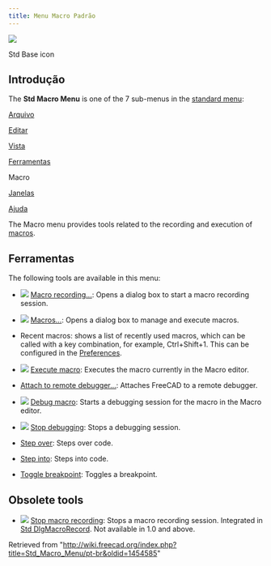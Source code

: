 ```yaml
---
title: Menu Macro Padrão
---
```


![](/images/Freecad.svg)

Std Base icon

## Introdução

The **Std Macro Menu** is one of the 7 sub-menus in the [standard menu](/Standard_Menu "Standard Menu"):

[Arquivo](/Std_File_Menu/pt-br "Std File Menu/pt-br")

[Editar](/Std_Edit_Menu/pt-br "Std Edit Menu/pt-br")

[Vista](/Std_View_Menu/pt-br "Std View Menu/pt-br")

[Ferramentas](/Std_Tools_Menu/pt-br "Std Tools Menu/pt-br")

Macro

[Janelas](/Std_Windows_Menu/pt-br "Std Windows Menu/pt-br")

[Ajuda](/Std_Help_Menu/pt-br "Std Help Menu/pt-br")

The Macro menu provides tools related to the recording and execution of [macros](/Macros "Macros").

## Ferramentas

The following tools are available in this menu:

- ![](/images/Std_DlgMacroRecord.svg) [Macro recording...](/Std_DlgMacroRecord "Std DlgMacroRecord"): Opens a dialog box to start a macro recording session.

- ![](/images/Std_DlgMacroExecute.svg) [Macros...](/Std_DlgMacroExecute "Std DlgMacroExecute"): Opens a dialog box to manage and execute macros.

* Recent macros: shows a list of recently used macros, which can be called with a key combination, for example, Ctrl+Shift+1. This can be configured in the [Preferences](/Preferences_Editor "Preferences Editor").

- ![](/images/Std_DlgMacroExecuteDirect.svg) [Execute macro](/Std_DlgMacroExecuteDirect "Std DlgMacroExecuteDirect"): Executes the macro currently in the Macro editor.

* [Attach to remote debugger...](/Std_MacroAttachDebugger "Std MacroAttachDebugger"): Attaches FreeCAD to a remote debugger.

- ![](/images/Std_MacroStartDebug.svg) [Debug macro](/Std_MacroStartDebug "Std MacroStartDebug"): Starts a debugging session for the macro in the Macro editor.

- ![](/images/Std_MacroStopDebug.svg) [Stop debugging](/Std_MacroStopDebug "Std MacroStopDebug"): Stops a debugging session.

* [Step over](/Std_MacroStepOver "Std MacroStepOver"): Steps over code.

* [Step into](/Std_MacroStepInto "Std MacroStepInto"): Steps into code.

* [Toggle breakpoint](/Std_ToggleBreakpoint "Std ToggleBreakpoint"): Toggles a breakpoint.

## Obsolete tools

- ![](/images/Std_MacroStopRecord.svg) [Stop macro recording](/Std_MacroStopRecord "Std MacroStopRecord"): Stops a macro recording session. Integrated in [Std DlgMacroRecord](/Std_DlgMacroRecord "Std DlgMacroRecord"). Not available in 1.0 and above.

Retrieved from "<http://wiki.freecad.org/index.php?title=Std_Macro_Menu/pt-br&oldid=1454585>"
